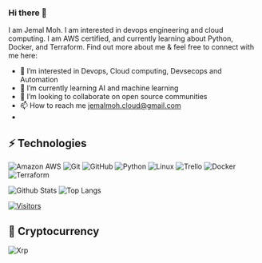 


<!---
cloudsheger/cloudsheger is a ✨ special ✨ repository because its `README.md` (this file) appears on your GitHub profile.
You can click the Preview link to take a look at your changes.
--->


### Hi there 👋

I am Jemal Moh.  I am interested in devops engineering and cloud computing. I am AWS certified, and currently learning about Python, Docker, and Terraform. Find out more about me & feel free to connect with me here:

- 👀 I’m interested in Devops, Cloud computing, Devsecops and Automation
- 🌱 I’m currently learning AI and machine learning
- 💞️ I’m looking to collaborate on open source communities
- 📫 How to reach me jemalmoh.cloud@gmail.com
- 
<!-- Replace the fields below with the information requested. Remember to remove the encapsulating <> characters. For spaces in names, use %20 (e.g. Broadus%20Palmer) -->


## ⚡ Technologies

<!-- Check out the Badges folder for more badges -->

![Amazon AWS](https://img.shields.io/badge/Amazon%20AWS-232F3E?style=flat-square&logo=amazon-aws)
![Git](https://img.shields.io/badge/-Git-black?style=flat-square&logo=git)
![GitHub](https://img.shields.io/badge/-GitHub-181717?style=flat-square&logo=github)
![Python](https://img.shields.io/badge/-Python-black?style=flat-square&logo=Python)
![Linux](https://img.shields.io/badge/Linux-FCC624?style=flat-square&logo=linux&logoColor=black)
![Trello](https://img.shields.io/badge/Trello-%23026AA7.svg?style=flat-square&logo=Trello&logoColor=white)
![Docker](https://img.shields.io/badge/docker-%230db7ed.svg?style=for-the-badge&logo=docker&logoColor=white)
![Terraform](https://img.shields.io/badge/terraform-%235835CC.svg?style=for-the-badge&logo=terraform&logoColor=white)


<!-- Replace the fields below with the information requested. Remember to remove the encapsulating <> characters. -->

![Github Stats](https://github-readme-stats.vercel.app/api?username=cloudsheger&count_private=true&show_icons=true&include_all_commits=true)
![Top Langs](https://github-readme-stats.vercel.app/api/top-langs/?username=cloudsheger&hide=TeX&layout=compact)


[![Visitors](https://api.visitorbadge.io/api/visitors?path=Michael-Cassidy-88%2FMichael-Cassidy-88&label=VISITORS&countColor=%23263759)](https://visitorbadge.io/status?path=Michael-Cassidy-88%2FMichael-Cassidy-88)

## 🛒 Cryptocurrency

![Xrp](https://img.shields.io/badge/Xrp-black?style=for-the-badge&logo=xrp&logoColor=white)
